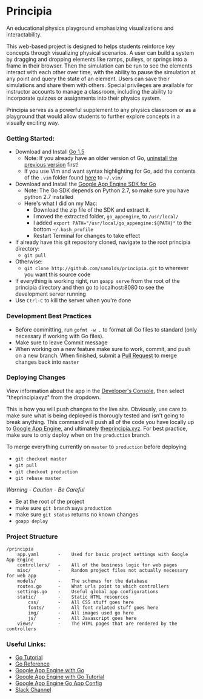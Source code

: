 # Principia
An educational physics playground emphasizing visualizations and interactability.

This web-based project is designed to helps students reinforce key concepts through visualizing physical scenarios.
A user can build a system by dragging and dropping elements like ramps, pulleys, or springs into a frame in their
browser. Then the simulation can be run to see the elements interact with each other over time, with the ability to
pause the simulation at any point and query the state of an element. Users can save their simulations and share
them with others. Special privileges are available for instructor accounts to manage a classroom, including the
ability to incorporate quizzes or assignments into their physics system.

Principia serves as a powerful supplement to any physics classroom or as a playground that would allow students
to further explore concepts in a visually exciting way.


### Getting Started:
* Download and Install [Go 1.5](https://golang.org/dl/)
    * Note: If you already have an older version of Go,
      [uninstall the previous version](https://golang.org/doc/install#uninstall) first!
    * If you use Vim and want syntax highlighting for Go, add the contents of the `.vim` folder found
      [here](https://github.com/samolds/devconf) to `~/.vim/`
* Download and Install the [Google App Engine SDK for Go](https://cloud.google.com/appengine/downloads)
    * Note: The Go SDK depends on Python 2.7, so make sure you have python 2.7 installed
    * Here's what I did on my Mac:
        * Download the zip file of the SDK and extract it.
        * I moved the extracted folder, `go_appengine`, to `/usr/local/`
        * I added `export PATH="/usr/local/go_appengine:${PATH}"` to the bottom `~/.bash_profile`
        * Restart Terminal for changes to take effect
* If already have this git repository cloned, navigate to the root principia directory:
    * `git pull`
* Otherwise:
    * `git clone http://github.com/samolds/principia.git` to wherever you want this source code
* If everything is working right, run `goapp serve` from the root of the principia directory and then go
  to localhost:8080 to see the development server running
* Use `Ctrl-C` to kill the server when you're done


### Development Best Practices
* Before committing, run `gofmt -w .` to format all Go files to standard (only necessary if working with Go files).
* Make sure to leave Commit message
* When working on a new feature make sure to work, commit, and push on a new branch. When finished, submit a
  [Pull Request](https://github.com/samolds/principia/pulls) to merge changes back into `master`


### Deploying Changes
View information about the app in the [Developer's Console](https://console.developers.google.com/project/),
then select "theprincipiaxyz" from the dropdown.

This is how you will push changes to the live site. Obviously, use care to make sure what is being deployed
is thorougly tested and isn't going to break anything. This command will push all of the code you have
locally up to [Google App Engine](http://theprincipiaxyz.appspot.com), and ultimately
[theprincipia.xyz](http://theprincipia.xyz). For best practice, make sure to only deploy when on the `production`
branch.

To merge everything currently on `master` to `production` before deploying
* `git checkout master`
* `git pull`
* `git checkout production`
* `git rebase master`

*Warning* - *Caution* - *Be Careful*
* Be at the root of the project
* make sure `git branch` says `production`
* make sure `git status` returns no known changes
* `goapp deploy`


### Project Structure

```
/principia
    app.yaml       -    Used for basic project settings with Google App Engine
    controllers/   -    All of the business logic for web pages
    misc/          -    Random project files not actually necessary for web app
    models/        -    The schemas for the database
    routes.go      -    What urls point to which controllers
    settings.go    -    Useful global app configurations
    static/        -    Static HTML resources
        css/       -    All CSS stuff goes here
        fonts/     -    All font related stuff goes here
        img/       -    All images used go here
        js/        -    All Javascript goes here
    views/         -    The HTML pages that are rendered by the controllers
```


### Useful Links:
* [Go Tutorial](http://tour.golang.org)
* [Go Reference](https://gobyexample.com)
* [Google App Engine with Go](https://cloud.google.com/appengine/docs/go)
* [Google App Engine with Go Tutorial](https://cloud.google.com/appengine/docs/go/gettingstarted/introduction)
* [Google App Engine Go App Config](https://cloud.google.com/appengine/docs/go/config/appconfig)
* [Slack Channel](http://madadasa.slack.com)
